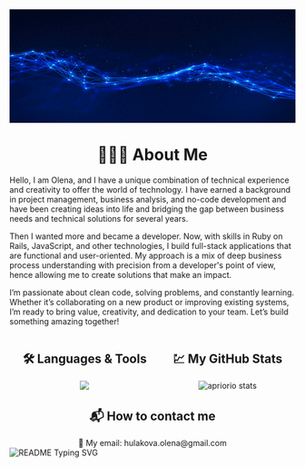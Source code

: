 <img align="center" alt="banner" height="200px" width="100%" src="apriorio.gif">

<div align="center">
  <h1>👩🏼‍💻 About Me</h1>
</div>

Hello, I am Olena, and I have a unique combination of technical experience and creativity to offer the world of technology.
I have earned a background in project management, business analysis, and no-code development and have been creating ideas into life and bridging the gap between business needs and technical solutions for several years.

Then I wanted more and became a developer.
Now, with skills in Ruby on Rails, JavaScript, and other technologies, I build full-stack applications that are functional and user-oriented.
My approach is a mix of deep business process understanding with precision from a developer's point of view, hence allowing me to create solutions that make an impact.

I’m passionate about clean code, solving problems, and constantly learning. Whether it’s collaborating on a new product or improving existing systems, I’m ready to bring value, creativity, and dedication to your team. Let’s build something amazing together!
<!-- &nbsp; -->

<!-- ## 🛠 &nbsp;Languages & Tools -->
<div style="display: flex; justify-content: space-around">
<div>
  <div align="center">
    <h2>🛠 Languages & Tools</h2>
  </div>

  <div align="center">
      <img src="https://skillicons.dev/icons?i=ruby,rails,html,css,bootstrap,sass,javascript,mysql,postgresql,sqlite,figma,wordpress&perline=4">
  </div>
</div>

<!-- ## &nbsp; My GitHub Stats -->
<div>
  <div align="center">
    <h2>💹  My GitHub Stats</h2>
  </div>

  <div align="center">
    <img src="https://github-readme-stats.vercel.app/api/top-langs?username=apriorio&show_icons=true&locale=en&layout=compact&theme=github_dark" alt="apriorio stats">
  </div>
</div>
</div>

<div>
  <div align="center">
    <h2>📬 How to contact me</h2>
  </div>
  <div align="center">
    📩 My email: hulakova.olena@gmail.com
  </div>
</div>

<!-- ## ⚙️ &nbsp; How to contact me -->

<div align="left">
  <img src="https://readme-typing-svg.demolab.com/?lines=Message+me+to+create+something+amazing+together!&font=Fira%20Code&center=true&width=1000&height=50&color=5AA4FF&duration=4000&pause=1000" alt="README Typing SVG">
</div>

<!--
**aprioriO/apriorio** is a ✨ _special_ ✨ repository because its `README.md` (this file) appears on your GitHub profile.

Here are some ideas to get you started:

- 🔭 I’m currently working on ...
- 🌱 I’m currently learning ...
- 👯 I’m looking to collaborate on ...
- 🤔 I’m looking for help with ...
- 💬 Ask me about ...
- 📫 How to reach me: ...
- 😄 Pronouns: ...
- ⚡ Fun fact: ...
-->
